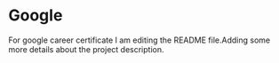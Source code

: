 # Google
For google career certificate
I am editing the README file.Adding some more details about the project description.
